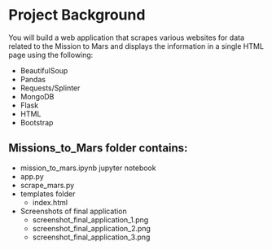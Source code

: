 # Project Background

You will build a web application that scrapes various websites for data related to the Mission to Mars and displays the information in a single HTML page using the following:

* BeautifulSoup
* Pandas
* Requests/Splinter
* MongoDB
* Flask
* HTML
* Bootstrap

## Missions_to_Mars folder contains:

* mission_to_mars.ipynb jupyter notebook
* app.py
* scrape_mars.py
* templates folder
  * index.html
* Screenshots of final application
  * screenshot_final_application_1.png
  * screenshot_final_application_2.png
  * screenshot_final_application_3.png
